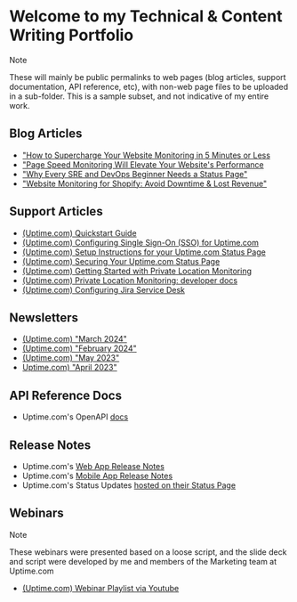 # Welcome to my Technical & Content Writing Portfolio
> [!Note]
> These will mainly be public permalinks to web pages (blog articles, support documentation, API reference, etc), with non-web page files to be uploaded in a sub-folder. This is a sample subset, and not indicative of my entire work. 

## Blog Articles

* ["How to Supercharge Your Website Monitoring in 5 Minutes or Less](https://uptime.com/blog/how-to-supercharge-your-website-monitoring-in-5-minutes-or-less)
* ["Page Speed Monitoring Will Elevate Your Website's Performance](https://uptime.com/blog/page-speed-monitoring-will-elevate-your-websites-performance)
* ["Why Every SRE and DevOps Beginner Needs a Status Page"](https://uptime.com/blog/why-every-sre-and-devops-beginner-needs-a-status-page)
* ["Website Monitoring for Shopify: Avoid Downtime & Lost Revenue"](https://uptime.com/blog/shopify-website-monitoring)

## Support Articles

* [(Uptime.com) Quickstart Guide](https://uptime.com/quickstart-guide)
* [(Uptime.com) Configuring Single Sign-On (SSO) for Uptime.com](https://support.uptime.com/hc/en-us/articles/360001434205-Configuring-Single-Sign-On-SSO-for-Uptime-com)
* [(Uptime.com) Setup Instructions for your Uptime.com Status Page](https://support.uptime.com/hc/en-us/articles/360016256820-Setup-Instructions-for-your-Uptime-com-Status-Page)
* [(Uptime.com) Securing Your Uptime.com Status Page](https://support.uptime.com/hc/en-us/articles/6801239386652-Securing-Your-Uptime-com-Status-Page)
* [(Uptime.com) Getting Started with Private Location Monitoring](https://support.uptime.com/hc/en-us/articles/360012622239-Getting-Started-with-Private-Location-Monitoring)
* [(Uptime.com) Private Location Monitoring: developer docs](https://github.com/uptime-com/uptime-private-location)
* [(Uptime.com) Configuring Jira Service Desk](https://support.uptime.com/hc/en-us/articles/360002593379-Configuring-Jira-Service-Desk)

## Newsletters

* [(Uptime.com) "March 2024"](https://uptime.com/blog/march-newsletter)
* [(Uptime.com) "February 2024"](https://uptime.com/blog/february-newsletter)
* [(Uptime.com) "May 2023"](https://uptime.com/blog/may-2023-highlights)
* [Uptime.com) "April 2023"](https://uptime.com/blog/april-2023-highlights)

## API Reference Docs

* Uptime.com's OpenAPI [docs](https://uptime.com/api/v1/docs/#/)

## Release Notes

* Uptime.com's [Web App Release Notes](https://uptime.com/changelog)
* Uptime.com's [Mobile App Release Notes](https://uptime.com/mobile-changelog)
* Uptime.com's Status Updates [hosted on their Status Page ](https://status.uptime.com)

## Webinars

> [!Note]
> These webinars were presented based on a loose script, and the slide deck and script were developed by me and members of the Marketing team at Uptime.com

* [(Uptime.com) Webinar Playlist via Youtube](https://www.youtube.com/playlist?list=PLkVvHMSI0C7Sw4VJxOs3EfWyLxq9Wchug)
